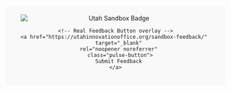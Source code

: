 <!-- Google Fonts: Poppins -->
<link href="https://fonts.googleapis.com/css2?family=Poppins:wght@500;700&display=swap" rel="stylesheet">

<footer style="text-align: center; padding: 20px; background-color: #f9f9f9;">
  <div class="badge-wrap" style="position: relative; display: inline-block; max-width: 100%;">
    <!-- Badge image -->
  <img src="https://i.gyazo.com/82b3360e93112b334b9eeed0e0f5a298.png"  alt="Utah Sandbox Badge" style="max-width: 100%; height: auto; display: block;">

    <!-- Real Feedback Button overlay -->
    <a href="https://utahinnovationoffice.org/sandbox-feedback/" 
       target="_blank" 
       rel="noopener noreferrer" 
       class="pulse-button">
      Submit Feedback
    </a>
  </div>
</footer>


<style>
/* Base (desktop-first) */
.pulse-button {
  position: absolute;
  bottom: 28%;         /* aligned vertically with left text */
  right: 12%;          /* horizontal anchor on the right */
  background-color: #dca72a;
  color: #000;
  font-family: 'Poppins', sans-serif;
  font-weight: 700;
  text-decoration: none;
  padding: 14px 32px;
  border-radius: 30px;
  border: 2px solid #fff;
  font-size: 1.1rem;
  transition: transform 0.2s ease-in-out;
  white-space: nowrap;
}

/* One-time pulse on hover */
.pulse-button:hover {
  animation: pulse 0.6s ease;
}

@keyframes pulse {
  0%   { transform: scale(1); }
  50%  { transform: scale(1.1); }
  100% { transform: scale(1); }
}

/* Tablet: scale text/padding a bit and nudge position */
@media (max-width: 900px) {
  .pulse-button {
    bottom: 30%;
    right: 10%;
    font-size: clamp(0.95rem, 2.5vw, 1.05rem);
    padding: clamp(10px, 1.8vw, 12px) clamp(20px, 3.2vw, 28px);
    border-width: 2px;
  }
}

/* Phone: center the button over the badge and scale further */
@media (max-width: 600px) {
  .pulse-button {
    right: auto;          /* stop anchoring to right */
    left: 50%;            /* center horizontally */
    transform: translateX(-50%);  /* true centering */
    bottom: 34%;          /* raise slightly for balance */
    font-size: clamp(0.9rem, 4vw, 1rem);
    padding: clamp(9px, 3.5vw, 12px) clamp(18px, 6vw, 26px);
    border-width: 2px;
  }
}

/* Very small phones: keep it readable */
@media (max-width:
